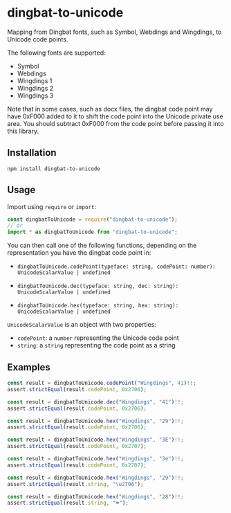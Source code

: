 # dingbat-to-unicode

Mapping from Dingbat fonts, such as Symbol, Webdings and Wingdings, to Unicode code points.

The following fonts are supported:

* Symbol
* Webdings
* Wingdings 1
* Wingdings 2
* Wingdings 3

Note that in some cases, such as docx files,
the dingbat code point may have 0xF000 added to it to shift the code point into the Unicode private use area.
You should subtract 0xF000 from the code point before passing it into this library.

## Installation

    npm install dingbat-to-unicode

## Usage

Import using `require` or `import`:

```javascript
const dingbatToUnicode = require("dingbat-to-unicode");
// or
import * as dingbatToUnicode from "dingbat-to-unicode";
```

You can then call one of the following functions, depending on the representation you have the dingbat code point in:

* `dingbatToUnicode.codePoint(typeface: string, codePoint: number): UnicodeScalarValue | undefined`

* `dingbatToUnicode.dec(typeface: string, dec: string): UnicodeScalarValue | undefined`

* `dingbatToUnicode.hex(typeface: string, hex: string): UnicodeScalarValue | undefined`

`UnicodeScalarValue` is an object with two properties:

* `codePoint`: a `number` representing the Unicode code point
* `string`: a `string` representing the code point as a string

## Examples

```javascript
const result = dingbatToUnicode.codePoint("Wingdings", 41)!!;
assert.strictEqual(result.codePoint, 0x2706);
```

```javascript
const result = dingbatToUnicode.dec("Wingdings", "41")!!;
assert.strictEqual(result.codePoint, 0x2706);
```

```javascript
const result = dingbatToUnicode.hex("Wingdings", "29")!!;
assert.strictEqual(result.codePoint, 0x2706);
```

```javascript
const result = dingbatToUnicode.hex("Wingdings", "3E")!!;
assert.strictEqual(result.codePoint, 0x2707);
```

```javascript
const result = dingbatToUnicode.hex("Wingdings", "3e")!!;
assert.strictEqual(result.codePoint, 0x2707);
```

```javascript
const result = dingbatToUnicode.hex("Wingdings", "29")!!;
assert.strictEqual(result.string, "\u2706");
```

```javascript
const result = dingbatToUnicode.hex("Wingdings", "28")!!;
assert.strictEqual(result.string, "🕿");
```
